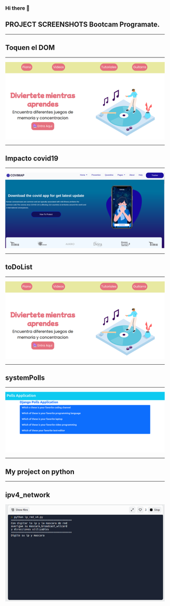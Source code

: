 ### Hi there 👋

<!--
**dariohimo/dariohimo** is a ✨ _special_ ✨ repository because its `README.md` (this file) appears on your GitHub profile.

Here are some ideas to get you started:

- 🔭 I’m currently working on ...
- 🌱 I’m currently learning ...
- 👯 I’m looking to collaborate on ...
- 🤔 I’m looking for help with ...
- 💬 Ask me about ...
- 📫 How to reach me: ...
- 😄 Pronouns: ...
- ⚡ Fun fact: ...
-->

## PROJECT SCREENSHOTS Bootcam Programate.
___

## Toquen el DOM 
___

[![Toquen el DOM](./img/toquenElDom.png "Toquen el DOM")](https://daniela8896.github.io/toquen-el-DOM/)
___
## Impacto covid19
___
[![Impacto covid19](./img/impactoCovid19.png "Impacto covid19")](https://jhuset2003.github.io/Impacto_Covid-19_en_el_mundo/)

___

##  toDoList
___

[![ToDoList](./img/toquenElDom.png "ToDoLIst Mern")](https://todofrond.herokuapp.com/)

___

## systemPolls
___

[![systemPolls](./img/DjangoPOlls.png "Polss")](https://qqpolls.herokuapp.com/)

___

## My project on python
___

## ipv4_network

[![ipv4_Network](./img/ipv4_network.png "ipv4_network")](https://replit.com/@dariohimo/ipv4network?v=1)


